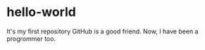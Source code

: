 # hello-world
It's my first repository
GitHub is a good friend. 
Now, I have been a progrommer too. 
